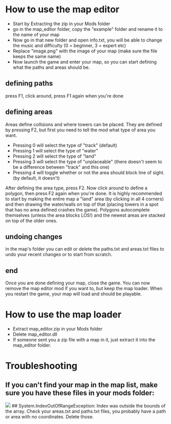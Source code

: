 # How to use the map editor
- Start by Extracting the zip in your Mods folder
- go in the map_editor folder, copy the "example" folder and rename it to the name of your map
- Now go in that new folder and open info.txt, you will be able to change the music and difficulty (0 = beginner, 3 = expert etc)
- Replace "image.png" with the image of your map (make sure the file keeps the same name)
- Now launch the game and enter your map, so you can start defining what the paths and areas should be.

## defining paths
press F1, click around, press F1 again when you're done

## defining areas
Areas define collisions and where towers can be placed. They are defined by pressing F2, but first you need to tell the mod what type of area you want.
- Pressing 0 will select the type of "track" (default)
- Pressing 1 will select the type of "water"
- Pressing 2 will select the type of "land"
- Pressing 3 will select the type of "unplaceable" (there doesn't seem to be a difference between "track" and this one)
- Pressing 4 will toggle whether or not the area should block line of sight. (by default, it doesn't)

After defining the area type, press F2. Now click around to define a polygon, then press F2 again when you're done. It is highly recommended to start by making the entire map a "land" area (by clicking in all 4 corners) and then drawing the water/walls on top of that (placing towers in a spot that has no area defined crashes the game). Polygons autocomplete themselves (unless the area blocks LOS!) and the newest areas are stacked on top of the older ones.

## undoing changes
in the map's folder you can edit or delete the paths.txt and areas.txt files to undo your recent changes or to start from scratch.

## end
Once you are done defining your map, close the game. You can now remove the map editor mod if you want to, but keep the map loader. When you restart the game, your map will load and should be playable.

# How to use the map loader
- Extract map_editor.zip in your Mods folder
- Delete map_editor.dll
- If someone sent you a zip file with a map in it, just extract it into the map_editor folder.

# Troubleshooting
## If you can't find your map in the map list, make sure you have these files in your mods folder:
<img src="https://cdn.discordapp.com/attachments/872504918831939625/872526528762753044/unknown.png"/>
## System.IndexOutOfRangeException: Index was outside the bounds of the array.
Check your areas.txt and paths.txt files, you probably have a path or area with no coordinates. Delete those.


